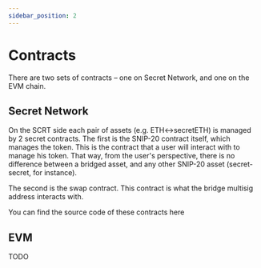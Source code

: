 ```yaml
---
sidebar_position: 2
---
```


# Contracts

There are two sets of contracts – one on Secret Network, and one on the EVM chain.

## Secret Network

On the SCRT side each pair of assets (e.g. ETH<->secretETH) is managed by 2 secret contracts. The first is the SNIP-20 contract itself, which manages the token. This is the contract that a user will interact with to manage his token. That way, from the user's perspective, there is no difference between a bridged asset, and any other SNIP-20 asset (secret-secret, for instance).

The second is the swap contract. This contract is what the bridge multisig address interacts with.

You can find the source code of these contracts here

## EVM

TODO

